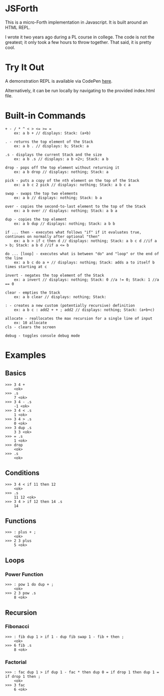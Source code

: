 # JSForth

This is a micro-Forth implementation in Javascript. It is built around an HTML REPL.

I wrote it two years ago during a PL course in college. The code is not the greatest; it only took a few hours to throw together. That said, it is pretty cool.

# Try It Out

A demonstration REPL is available via CodePen [here](http://codepen.io/eatonphil/pen/YPbWVN?editors=001).

Alternatively, it can be run locally by navigating to the provided index.html file.

# Built-in Commands

```
+ - / * ^ < > <= >= =  
    ex: a b + // displays: Stack: (a+b)  

. - returns the top element of the Stack  
    ex: a b . // displays: b; Stack: a  

.s - displays the current Stack and the size  
    ex: a b .s // displays: a b <2>; Stack: a b  

drop - pops off the top element without returning it  
    ex: a b drop // displays: nothing; Stack: a  

pick - puts a copy of the nth element on the top of the Stack  
    ex: a b c 2 pick // displays: nothing; Stack: a b c a  

swap - swaps the top two elements  
    ex: a b // displays: nothing; Stack: b a  

over - copies the second-to-last element to the top of the Stack  
    ex: a b over // displays: nothing; Stack: a b a  

dup - copies the top element  
    ex: a b dup // displays: nothing; Stack: a b b  

if ... then - executes what follows "if" if it evaluates true, continues on normally after optional "then"  
    ex: a b > if c then d // displays: nothing; Stack: a b c d //if a > b; Stack: a b d //if a <= b  

do ... [loop] - executes what is between "do" and "loop" or the end of the line  
    ex: a b c do a + // displays: nothing; Stack: adds a to itself b times starting at c 

invert - negates the top element of the Stack  
    ex: a invert // displays: nothing; Stack: 0 //a != 0; Stack: 1 //a == 0  

clear - empties the Stack  
    ex: a b clear // displays: nothing; Stack:  

: - creates a new custom (potentially recursive) definition  
    ex: a b c : add2 + + ; add2 // displays: nothing; Stack: (a+b+c)  

allocate - reallocates the max recursion for a single line of input  
    ex: 10 allocate  
cls - clears the screen  

debug - toggles console debug mode
```

# Examples

## Basics

```
>>> 3 4 +
    <ok>
>>> .s
    7 <ok>
>>> 3 4 - .s
    -1 <ok>
>>> 3 4 < .s
    1 <ok>
>>> 3 4 > .s
    0 <ok>
>>> 3 dup .s
    3 3 <ok>
>>> = .s
    1 <ok>
>>> drop
    <ok>
>>> .s
    <ok>
```

## Conditions

```
>>> 3 4 < if 11 then 12
    <ok>
>>> .s
    11 12 <ok>
>>> 3 4 > if 12 then 14 .s
    14
```

## Functions

```
>>> : plus + ;
    <ok>
>>> 2 3 plus
    5 <ok>
```

## Loops

### Power Function

```
>>> : pow 1 do dup + ;
    <ok>
>>> 2 3 pow .s
    8 <ok>
```

## Recursion

### Fibonacci

```
>>> : fib dup 1 > if 1 - dup fib swap 1 - fib + then ;
    <ok>
>>> 6 fib .s
    8 <ok>
```

### Factorial

```
>>> : fac dup 1 > if dup 1 - fac * then dup 0 = if drop 1 then dup 1 = if drop 1 then ;
    <ok>
>>> 3 fac
    6 <ok>
```
